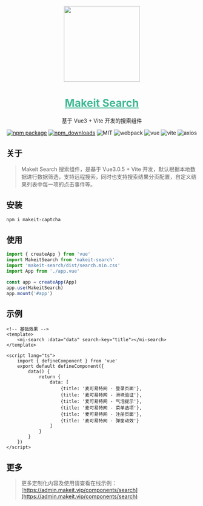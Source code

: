 <p align="center">
    <a href="https://admin.makeit.vip/">
        <img width="200" src="https://file.makeit.vip/MIIT/M00/00/00/ajRkHV_pUyOALE2LAAAtlj6Tt_s370.png">
    </a>
</p>

<h1 align="center" color="green">
    <a href="https://admin.makeit.vip/components/search" target="_blank" style="color: #41b995">
        Makeit Search
    </a>
</h1>

<div align="center">

基于 Vue3 + Vite 开发的搜索组件

[![npm package](https://img.shields.io/npm/v/makeit-search.svg?style=flat-square)](https://www.npmjs.org/package/makeit-search)
[![npm_downloads](http://img.shields.io/npm/dm/makeit-search.svg?style=flat-square)](http://www.npmtrends.com/makeit-search)
![MIT](https://img.shields.io/badge/license-MIT-ff69b4.svg)
![webpack](https://img.shields.io/badge/webpack-5.14.0-orange.svg)
![vue](https://img.shields.io/badge/vue-3.0.5-green.svg)
![vite](https://img.shields.io/badge/vite-1.0.0-yellow.svg)
![axios](https://img.shields.io/badge/axios-0.21.1-red.svg)
</div>

## 关于

> Makeit Search 搜索组件，是基于 Vue3.0.5 + Vite 开发，默认根据本地数据进行数据筛选，支持远程搜索，同时也支持搜索结果分页配置，自定义结果列表中每一项的点击事件等。

## 安装

```bash
npm i makeit-captcha
```

## 使用
```ts
import { createApp } from 'vue'
import MakeitSearch from 'makeit-search'
import 'makeit-search/dist/search.min.css'
import App from './app.vue'

const app = createApp(App)
app.use(MakeitSearch)
app.mount('#app')
```

## 示例
```vue
<!-- 基础效果 -->
<template>
    <mi-search :data="data" search-key="title"></mi-search>
</template>

<script lang="ts">
    import { defineComponent } from 'vue'
    export default defineComponent({
        data() {
            return {
                data: [
                    {title: '麦可易特网 - 登录页面'},
                    {title: '麦可易特网 - 滑块验证'},
                    {title: '麦可易特网 - 气泡提示'},
                    {title: '麦可易特网 - 菜单选项'},
                    {title: '麦可易特网 - 注册页面'},
                    {title: '麦可易特网 - 弹窗动效'}
                ]
            }
        }
    })
</script>
```

## 更多
> 更多定制化内容及使用请查看在线示例：[https://admin.makeit.vip/components/search](https://admin.makeit.vip/components/search)